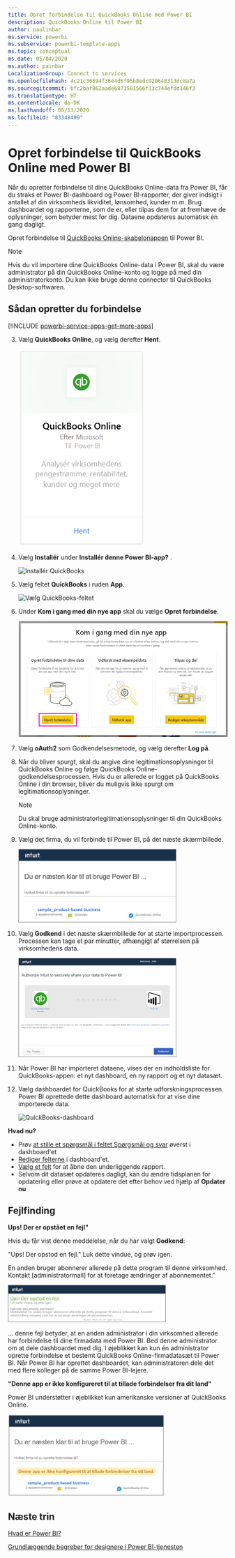 ```yaml
---
title: Opret forbindelse til QuickBooks Online med Power BI
description: QuickBooks Online til Power BI
author: paulinbar
ms.service: powerbi
ms.subservice: powerbi-template-apps
ms.topic: conceptual
ms.date: 05/04/2020
ms.author: painbar
LocalizationGroup: Connect to services
ms.openlocfilehash: 4c21c36694f36e4d6f95b8edc920648313dc8a7a
ms.sourcegitcommit: bfc2baf862aade6873501566f13c744efdd146f3
ms.translationtype: HT
ms.contentlocale: da-DK
ms.lasthandoff: 05/13/2020
ms.locfileid: "83348499"
---
```

# <a name="connect-to-quickbooks-online-with-power-bi"></a>Opret forbindelse til QuickBooks Online med Power BI
Når du opretter forbindelse til dine QuickBooks Online-data fra Power BI, får du straks et Power BI-dashboard og Power BI-rapporter, der giver indsigt i antallet af din virksomheds likviditet, lønsomhed, kunder m.m. Brug dashboardet og rapporterne, som de er, eller tilpas dem for at fremhæve de oplysninger, som betyder mest for dig. Dataene opdateres automatisk én gang dagligt.

Opret forbindelse til [QuickBooks Online-skabelonappen](https://dxt.powerbi.com/getdata/services/quickbooks-online) til Power BI.

>[!NOTE]
>Hvis du vil importere dine QuickBooks Online-data i Power BI, skal du være administrator på din QuickBooks Online-konto og logge på med din administratorkonto. Du kan ikke bruge denne connector til QuickBooks Desktop-softwaren. 

## <a name="how-to-connect"></a>Sådan opretter du forbindelse

[!INCLUDE [powerbi-service-apps-get-more-apps](../includes/powerbi-service-apps-get-more-apps.md)]

3. Vælg **QuickBooks Online**, og vælg derefter **Hent**.
   
   ![Hent QuickBooks](media/service-connect-to-quickbooks-online/qbo.png)

4. Vælg **Installér** under **Installér denne Power BI-app?** .

    ![Installér QuickBooks](media/service-connect-to-quickbooks-online/power-bi-install-quickbooks.png)

4. Vælg feltet **QuickBooks** i ruden **App**.

   ![Vælg QuickBooks-feltet](media/service-connect-to-quickbooks-online/power-bi-quickbooks-tile.png)

6. Under **Kom i gang med din nye app** skal du vælge **Opret forbindelse**.

    ![Kom i gang med din nye app](media/service-connect-to-zendesk/power-bi-new-app-connect-get-started.png)

4. Vælg **oAuth2** som Godkendelsesmetode, og vælg derefter **Log på**. 
5. Når du bliver spurgt, skal du angive dine legitimationsoplysninger til QuickBooks Online og følge QuickBooks Online-godkendelsesprocessen. Hvis du er allerede er logget på QuickBooks Online i din browser, bliver du muligvis ikke spurgt om legitimationsoplysninger.
   >[!NOTE]
   >Du skal bruge administratorlegitimationsoplysninger til din QuickBooks Online-konto.
6. Vælg det firma, du vil forbinde til Power BI, på det næste skærmbillede.
   
   ![Næsten klar i QuickBooks](media/service-connect-to-quickbooks-online/pbi_qbo_almost.png)

7. Vælg **Godkend** i det næste skærmbillede for at starte importprocessen. Processen kan tage et par minutter, afhængigt af størrelsen på virksomhedens data. 
   
   ![Godkend QuickBooks](media/service-connect-to-quickbooks-online/pbi_qbo_authorizesm.png)
   
8. Når Power BI har importeret dataene, vises der en indholdsliste for QuickBooks-appen: et nyt dashboard, en ny rapport og et nyt datasæt.
9. Vælg dashboardet for QuickBooks for at starte udforskningsprocessen. Power BI oprettede dette dashboard automatisk for at vise dine importerede data.

    ![QuickBooks-dashboard](media/service-connect-to-quickbooks-online/power-bi-connect-quickbooks-sample.png)

**Hvad nu?**

* Prøv [at stille et spørgsmål i feltet Spørgsmål og svar](../consumer/end-user-q-and-a.md) øverst i dashboard'et
* [Rediger felterne](../create-reports/service-dashboard-edit-tile.md) i dashboard'et.
* [Vælg et felt](../consumer/end-user-tiles.md) for at åbne den underliggende rapport.
* Selvom dit datasæt opdateres dagligt, kan du ændre tidsplanen for opdatering eller prøve at opdatere det efter behov ved hjælp af **Opdater nu**

## <a name="troubleshooting"></a>Fejlfinding
**Ups! Der er opstået en fejl"**

Hvis du får vist denne meddelelse, når du har valgt **Godkend**:

"Ups! Der opstod en fejl." Luk dette vindue, og prøv igen.

En anden bruger abonnerer allerede på dette program til denne virksomhed. Kontakt [administratormail] for at foretage ændringer af abonnementet."

![Ups! Der opstod en fejl](media/service-connect-to-quickbooks-online/pbi_qbo_oopssm.png)

... denne fejl betyder, at en anden administrator i din virksomhed allerede har forbindelse til dine firmadata med Power BI. Bed denne administrator om at dele dashboardet med dig. I øjeblikket kan kun én administrator oprette forbindelse et bestemt QuickBooks Online-firmadatasæt til Power BI. Når Power BI har oprettet dashboardet, kan administratoren dele det med flere kolleger på de samme Power BI-lejere.

**"Denne app er ikke konfigureret til at tillade forbindelser fra dit land"**

Power BI understøtter i øjeblikket kun amerikanske versioner af QuickBooks Online. 

![Denne app er ikke konfigureret til at tillade forbindelser fra dit land](media/service-connect-to-quickbooks-online/pbi_qbo_countrynotsupported.png)

## <a name="next-steps"></a>Næste trin
[Hvad er Power BI?](../fundamentals/power-bi-overview.md)

[Grundlæggende begreber for designere i Power BI-tjenesten](../fundamentals/service-basic-concepts.md)

